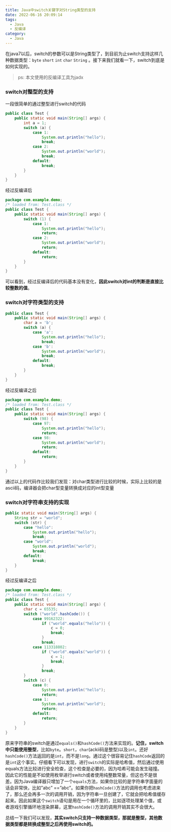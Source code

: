```yaml
---
title: Java中switch关键字对String类型的支持
date: 2022-06-16 20:09:14
tags: 
  - Java
  - 反编译
category:
  - Java
---
```


在java7以后，switch的参数可以是String类型了，到目前为止switch支持这样几种数据类型：`byte` `short` `int` `char` `String` 。接下来我们就看一下，switch到底是如何实现的。

> ps: 本文使用的反编译工具为jadx

### switch对整型的支持

一段很简单的通过整型进行switch的代码

```java
public class Test {
    public static void main(String[] args) {
        int a = 1;
        switch (a) {
            case 1:
                System.out.println("hello");
                break;
            case 2:
                System.out.println("world");
                break;
            default:
                break;
        }
    }
}
```

经过反编译后

```java
package com.example.demo;
/* loaded from: Test.class */
public class Test {
    public static void main(String[] args) {
        switch (1) {
            case 1:
                System.out.println("hello");
                return;
            case 2:
                System.out.println("world");
                return;
            default:
                return;
        }
    }
}
```

可以看到，经过反编译后的代码基本没有变化，**因此switch对int的判断是直接比较整数的值**。



### switch对字符类型的支持

```java
public class Test {
    public static void main(String[] args) {
        char a = 'b';
        switch (a) {
            case 'a':
                System.out.println("hello");
                break;
            case 'b':
                System.out.println("world");
                break;
            default:
                break;
        }
    }
}
```

经过反编译之后

```java
package com.example.demo;
/* loaded from: Test.class */
public class Test {
    public static void main(String[] args) {
        switch (98) {
            case 97:
                System.out.println("hello");
                return;
            case 98:
                System.out.println("world");
                return;
            default:
                return;
        }
    }
}
```

通过以上的代码作比较我们发现：对char类型进行比较的时候，实际上比较的是ascii码，编译器会把char型变量转换成对应的int型变量



### switch对字符串支持的实现

```java
public static void main(String[] args) {
    String str = "world";
    switch (str) {
        case "hello":
            System.out.println("hello");
            break;
        case "world":
            System.out.println("world");
            break;
        default:
            break;
    }
}
```

经过反编译之后

```java
package com.example.demo;
/* loaded from: Test.class */
public class Test {
    public static void main(String[] args) {
        char c = 65535;
        switch ("world".hashCode()) {
            case 99162322:
                if ("world".equals("hello")) {
                    c = 0;
                    break;
                }
                break;
            case 113318802:
                if ("world".equals("world")) {
                    c = 1;
                    break;
                }
                break;
        }
        switch (c) {
            case 0:
                System.out.println("hello");
                return;
            case 1:
                System.out.println("world");
                return;
            default:
                return;
        }
    }
}
```

原来字符串的switch是通过`equals()`和`hashCode()`方法来实现的。**记住，switch中只能使用整型**，比如`byte`。`short`，`char`(ackii码是整型)以及`int`。还好`hashCode()`方法返回的是`int`，而不是`long`。通过这个很容易记住`hashCode`返回的是`int`这个事实。仔细看下可以发现，进行`switch`的实际是哈希值，然后通过使用equals方法比较进行安全检查，这个检查是必要的，因为哈希可能会发生碰撞。因此它的性能是不如使用枚举进行switch或者使用纯整数常量，但这也不是很差。因为Java编译器只增加了一个`equals`方法，如果你比较的是字符串字面量的话会非常快，比如”abc” ==”abc”。如果你把`hashCode()`方法的调用也考虑进来了，那么还会再多一次的调用开销，因为字符串一旦创建了，它就会把哈希值缓存起来。因此如果这个`switch`语句是用在一个循环里的，比如逐项处理某个值，或者游戏引擎循环地渲染屏幕，这里`hashCode()`方法的调用开销其实不会很大。

总结一下我们可以发现，**其实switch只支持一种数据类型，那就是整型，其他数据类型都是转换成整型之后再使用switch的。**
